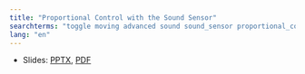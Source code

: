 ```yaml
---
title: "Proportional Control with the Sound Sensor"
searchterms: "toggle moving advanced sound sound_sensor proportional_control proportional proportional_control_with_the_sound_sensor"
lang: "en"
---
```

 <ul>
 <li class="ng-binding">Slides:
 <a href="translations/en-us/advanced/ProportionalUSWallFollow.pptx">PPTX</a>,
 <a href="translations/en-us/advanced/ProportionalUSWallFollow.pdf">PDF</a>
 </li>
 </ul>
